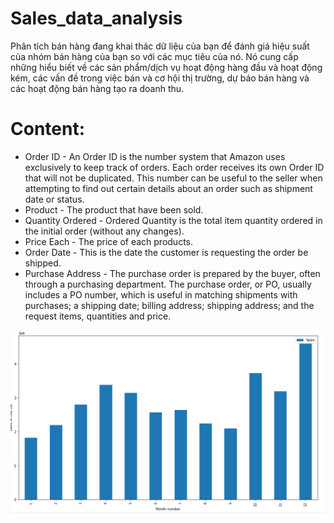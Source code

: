 # Sales_data_analysis
Phân tích bán hàng đang khai thác dữ liệu của bạn để đánh giá hiệu suất của nhóm bán hàng của bạn so với các mục tiêu của nó. Nó cung cấp những hiểu biết về các sản phẩm/dịch vụ hoạt động hàng đầu và hoạt động kém, các vấn đề trong việc bán và cơ hội thị trường, dự báo bán hàng và các hoạt động bán hàng tạo ra doanh thu.  
# Content:
- Order ID - An Order ID is the number system that Amazon uses exclusively to keep track of orders. Each order receives its own Order ID that will not be duplicated. This number can be useful to the seller when attempting to find out certain details about an order such as shipment date or status.
- Product - The product that have been sold.
- Quantity Ordered - Ordered Quantity is the total item quantity ordered in the initial order (without any changes).
- Price Each - The price of each products.
- Order Date - This is the date the customer is requesting the order be shipped.
- Purchase Address - The purchase order is prepared by the buyer, often through a purchasing department. The purchase order, or PO, usually includes a PO number, which is useful in matching shipments with purchases; a shipping date; billing address; shipping address; and the request items, quantities and price.

![minh họa](https://github.com/huyvu15/Sales_data_analysis/blob/master/results.png)
